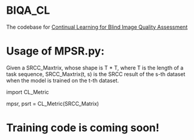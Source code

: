 # BIQA_CL
The codebase for  [Continual Learning for Blind Image Quality Assessment](https://arxiv.org/abs/2102.09717)

# Usage of MPSR.py:

Given a SRCC_Maxtrix, whose shape is  T * T, where T is the length of a task sequence, SRCC_Maxtrix(t, s) is the SRCC result of the s-th dataset when the model is trained on the t-th dataset.

import CL_Metric

mpsr, psrt = CL_Metric(SRCC_Matrix)


# Training code is coming soon!

